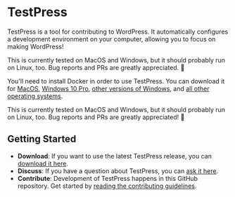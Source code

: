 # TestPress

TestPress is a tool for contributing to WordPress. It automatically configures a development environment on your computer, allowing you to focus on making WordPress!

This is currently tested on MacOS and Windows, but it should probably run on Linux, too. Bug reports and PRs are greatly appreciated. 🙂

You'll need to install Docker in order to use TestPress. You can download it for [MacOS](https://download.docker.com/mac/stable/Docker.dmg), [Windows 10 Pro](https://download.docker.com/win/stable/Docker%20for%20Windows%20Installer.exe), [other versions of Windows](https://download.docker.com/win/stable/DockerToolbox.exe), and [all other operating systems](https://hub.docker.com/search/?type=edition&offering=community).

This is currently tested on MacOS and Windows, but it should probably run on Linux, too. Bug reports and PRs are greatly appreciated! 💖

## Getting Started

- **Download**: If you want to use the latest TestPress release, you can [download it here](https://github.com/pento/testpress/releases).
- **Discuss**: If you have a question about TestPress, you can [ask it here](https://github.com/pento/testpress/issues/new?template=question.md).
- **Contribute**: Development of TestPress happens in this GitHub repository. Get started by [reading the contributing guidelines](/CONTRIBUTING.md).
